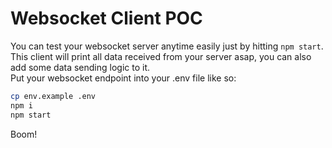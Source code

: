 # Websocket Client POC
You can test your websocket server anytime easily just by hitting `npm start`.  
This client will print all data received from your server asap, you can also add some data sending logic to it.  
Put your websocket endpoint into your .env file like so:  
```bash
cp env.example .env
npm i
npm start
```
Boom!
